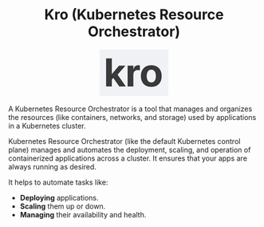 <div align="center">

# **Kro (Kubernetes Resource Orchestrator)**

![Kro](../pic/kro.gif)

</div>

A Kubernetes Resource Orchestrator is a tool that manages and organizes the resources (like containers, networks, and storage) used by applications in a Kubernetes cluster. 

Kubernetes Resource Orchestrator (like the default Kubernetes control plane) manages and automates the deployment, scaling, and operation of containerized applications across a cluster. It ensures that your apps are always running as desired.

It helps to automate tasks like:

  * __Deploying__ applications.
  * __Scaling__ them up or down.
  * __Managing__ their availability and health.

